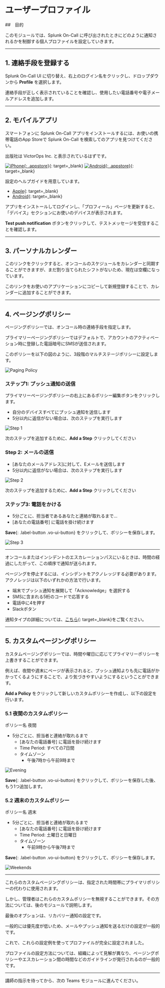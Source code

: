 # ユーザープロファイル

##　目的

このモジュールでは、Splunk On-Call に呼び出されたときにどのように通知されるかを制御する個人プロファイルを設定していきます。

---

## 1. 連絡手段を登録する

Splunk On-Call UI に切り替え、右上のログイン名をクリックし、ドロップダウンから **Profile** を選択します。

連絡手段が正しく表示されていることを確認し、使用したい電話番号や電子メールアドレスを追加します。

---

## 2. モバイルアプリ

スマートフォンに Splunk On-Call アプリをインストールするには、お使いの携帯電話のApp Storeで Splunk On-Call を検索してのアプリを見つけてください。

出版社は VictorOps Inc. と表示されているはずです。

[![iPhone](../../images/oncall/app-store.svg){: .appstore}](https://apps.apple.com/us/app/victorops/id696974262){: target=_blank} [![Android](../../images/oncall/play-store.svg){: .appstore}](https://play.google.com/store/apps/details?id=com.victorops.androidclient&hl=en){: target=_blank}

設定のヘルプガイドを用意しています。

* [Apple](https://help.victorops.com/knowledge-base/ios-application/){: target=_blank}
* [Android](https://help.victorops.com/knowledge-base/android-devices-victorops/){: target=_blank}

アプリをインストールしてログインし、「プロフィール」ページを更新すると、「デバイス」セクションにお使いのデバイスが表示されます。

**Test push notification** ボタンをクリックして、テストメッセージを受信することを確認します。

---

## 3. パーソナルカレンダー

このリンクをクリックすると、オンコールのスケジュールをカレンダーと同期することができますが、まだ割り当てられたシフトがないため、現在は空欄になっています。

このリンクをお使いのアプリケーションにコピーして新規登録することで、カレンダーに追加することができます。

---

## 4. ページングポリシー

ページングポリシーでは、オンコール時の連絡手段を指定します。

プライマリーページングポリシーではデフォルトで、アカウントのアクティベーション時に登録した電話暗号にSMSが送信されます。

このポリシーを以下の図のように、3段階のマルチステージポリシーに設定します。

![Paging Policy](../../images/oncall/primary-paging-policy.png)

### ステップ1: プッシュ通知の送信

プライマリーページングポリシーの右上にあるポリシー編集ボタンをクリックします。

* 自分のデバイスすべてにプッシュ通知を送信します
* 5分以内に返信がない場合は、次のステップを実行します

![Step 1](../../images/oncall/pri-page-step1.png)

次のステップを追加するために、**Add a Step** クリックしてください

### Step 2: メールの送信

* [あなたのメールアドレス]に対して、Eメールを送信します
* 5分以内に返信がない場合は、次のステップを実行します

![Step 2](../../images/oncall/pri-page-step2.png)

次のステップを追加するために、**Add a Step** クリックしてください

### ステップ3: 電話をかける

* 5分ごとに、担当者であるあなたと連絡が取れるまで…
* [あなたの電話番号] に電話を掛け続けます

**Save**{: .label-button .vo-ui-button} をクリックして、ポリシーを保存します。

![Step 3](../../images/oncall/pri-page-step3.png)

---

オンコールまたはインシデントのエスカレーションパスにいるときは、時間の経過にしたがって、この順序で通知が送られます。

ページングを停止するには、インシデントをアクノレッジする必要があります。アクノレッジは以下のいずれかの方法で行います。

* 端末でプッシュ通知を展開して「Acknowledge」を選択する
* SMSに含まれる5桁のコードで応答する
* 電話中に4を押す
* Slackボタン

通知タイプの詳細については、[こちら](https://help.victorops.com/knowledge-base/notification-types/){: target=_blank}をご覧ください。

---

## 5. カスタムページングポリシー

カスタムページングポリシーでは、時間や曜日に応じてプライマリーポリシーを上書きすることができます。

例えば、夜間や週末にページが表示されると、プッシュ通知よりも先に電話がかかってくるようにすることで、より気づきやすいようにするということができます。

**Add a Policy** をクリックして新しいカスタムポリシーを作成し、以下の設定を行います。

### 5.1 夜間のカスタムポリシー

ポリシー名 夜間

* 5分ごとに、担当者と連絡が取れるまで
  * [あなたの電話番号] に電話を掛け続けます
  * Time Period: すべての7日間
  * タイムゾーン
    * 午後7時から午前9時まで

![Evening](../../images/oncall/evening.png)

**Save**{: .label-button .vo-ui-button} をクリックして、ポリシーを保存した後、もう1つ追加します。

### 5.2 週末のカスタムポリシー

ポリシー名 週末

* 5分ごとに、担当者と連絡が取れるまで
  * [あなたの電話番号] に電話を掛け続けます
  * Time Period: 土曜日と日曜日
  * タイムゾーン
    * 午前9時から午後7時まで

**Save**{: .label-button .vo-ui-button} をクリックして、ポリシーを保存します。

![Weekends](../../images/oncall/weekends.png)

---

これらのカスタムページングポリシーは、指定された時間帯にプライマリポリシーの代わりに使用されます。

しかし、管理者はこれらのカスタムポリシーを無視することができます。その方法については、後のモジュールで説明します。

最後のオプションは、リカバリー通知の設定です。

一般的には優先度が低いため、メールやプッシュ通知を送るだけの設定が一般的です。

これで、これらの設定例を使ってプロファイルが完全に設定されました。

プロファイルの設定方法については、組織によって見解が異なり、ページングポリシーやエスカレーション間の時間などのガイドラインが発行されるのが一般的です。

---

講師の指示を待ってから、次の Teams モジュールに進んでください。
